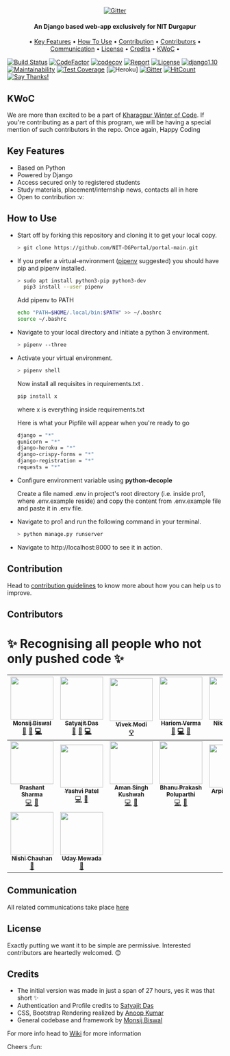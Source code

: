 <p align="center">
  <a href="https://github.com/monsij/ho1/blob/master/pro1/badge.png">
    <img src="https://github.com/monsij/ho1/blob/master/pro1/badge.png"
         alt="Gitter">
  </a>
  <h4 align="center">An Django based web-app exclusively for NIT Durgapur</h4>
</p>
<p align="center">
  •
  <a href="#key-features">Key Features</a> •
  <a href="#how-to-use">How To Use</a> •
  <a href="#contribution">Contribution</a> •
  <a href="#contributors">Contributors</a> •
  <a href="#communication">Communication</a> •
  <a href="#license">License</a> •
  <a href="#credits">Credits</a> •
  <a href="#KWoC">KWoC</a> •
</p>

[![Build Status](https://travis-ci.com/monsij/StudentPortal.svg?branch=master)](https://travis-ci.com/monsij/StudentPortal)
[![CodeFactor](https://www.codefactor.io/repository/github/monsij/studentportal/badge)](https://www.codefactor.io/repository/github/monsij/studentportal)
[![codecov](https://codecov.io/gh/monsij/StudentPortal/branch/master/graph/badge.svg)](https://codecov.io/gh/monsij/StudentPortal)
[![Report](https://img.shields.io/badge/status-pre--release-green.svg)]()
[![License](https://badges.frapsoft.com/os/mit/mit.svg?v=102)](https://github.com/monsij/StudentPortal/)
[![django1.10](https://img.shields.io/badge/django-2.0-brightgreen.svg)](https://www.djangoproject.com)
[![Maintainability](https://api.codeclimate.com/v1/badges/dc8e2c31895c72594f4c/maintainability)](https://codeclimate.com/github/monsij/StudentPortal/maintainability)
[![Test Coverage](https://api.codeclimate.com/v1/badges/dc8e2c31895c72594f4c/test_coverage)](https://codeclimate.com/github/monsij/StudentPortal/test_coverage)
[![Heroku](https://heroku-badge.herokuapp.com/?app=heroku-badge)]
[![Gitter](https://img.shields.io/gitter/room/NIT-DGPortal/Lobby.svg?style=flat-square)](https://gitter.im/NIT-DGPortal-main/Lobby)
[![HitCount](http://hits.dwyl.com/monsij/StudentPortal.svg)](http://hits.dwyl.com/monsij/StudentPortal)
[![Say Thanks!](https://img.shields.io/badge/Say%20Thanks-!-1EAEDB.svg)](https://saythanks.io/to/monsij)
## KWoC
We are more than excited to be a part of [Kharagpur Winter of Code](https://kwoc.kossiitkgp.org/). If you're contributing as a part of this program, we will be having a special mention of such contributors in the repo. Once again, Happy Coding
## Key Features
<ul>
  <li> Based on Python</li>
  <li> Powered by Django</li>
  <li> Access secured only to registered students </li>
  <li> Study materials, placement/internship news, contacts all in here</li>
  <li> Open to contribution :v:</li>
</ul>
  
## How to Use

* Start off by forking this repository and cloning it to get your local copy.

  ```bash
  > git clone https://github.com/NIT-DGPortal/portal-main.git 
  ```

* If you prefer a virtual-environment ([pipenv](https://pipenv.readthedocs.io/) suggested) you should have pip and pipenv installed.

  ```bash
  > sudo apt install python3-pip python3-dev
    pip3 install --user pipenv 
  ```
  
  Add pipenv to PATH
  
  ```bash
  echo "PATH=$HOME/.local/bin:$PATH" >> ~/.bashrc
  source ~/.bashrc
  ```

* Navigate to your local directory and initiate a python 3 environment.
  
  ```bash
  > pipenv --three 
  ```
  
  
* Activate your virtual environment.
  
  ```bash
  > pipenv shell
  ```

  Now install all requisites in requirements.txt .

  ```bash
  pip install x
  ```
  where x is everything inside requirements.txt

  Here is what your Pipfile will appear when you're ready to go

  ```bash
  django = "*"
  gunicorn = "*" 
  django-heroku = "*"
  django-crispy-forms = "*"
  django-registration = "*"
  requests = "*"
  ```
  

* Configure environment variable using **python-decople**

  Create a file named .env in project's root directory (i.e. inside pro1, where .env.example reside)
  and copy the content from .env.example file and paste it in .env file.

* Navigate to pro1 and run the following command in your terminal.

  ```bash
  > python manage.py runserver
  ```
  
* Navigate to http://localhost:8000 to see it in action.


## Contribution

Head to [contribution guidelines](https://github.com/monsij/StudentPortal/wiki/Contribution-Guidelines) to know more about how you can help us to improve.

## Contributors

# ✨ Recognising all people who not only pushed code ✨
| [<img src="https://avatars2.githubusercontent.com/u/23289387?s=400&v=4" width="100px;"/><br /><sub><b>Monsij Biswal</b></sub>](https://github.com/monsij)<br />[👀](# "Reviewed Pull Requests") [📢](# "Talks") [💻](# "Code")| [<img src="https://avatars0.githubusercontent.com/u/25405293?s=400&v=4" width="100px;"/><br /><sub><b>Satyajit Das</b></sub>](https://github.com/r3trd)<br />[👀](# "Reviewed Pull Requests") [📢](# "Talks") [💻](# "Code")| [<img src="https://avatars3.githubusercontent.com/u/20069594?s=400&v=4" width="100px;"/><br /><sub><b>Vivek Modi</b></sub>](https://github.com/modihere)<br />[💡](# "Ideas")| [<img src="https://avatars2.githubusercontent.com/u/37576387?s=400&v=4" width="100px;"/><br /><sub><b>Hariom Verma</b></sub>](https://github.com/harry-hov)<br />[👀](# "Reviewed Pull Requests") [💻](# "Code") [📢](# "Talks")| [<img src="https://avatars2.githubusercontent.com/u/22504975?s=400&v=4" width="100px;"/><br /><sub><b>Nikhil Gupta</b></sub>](https://github.com/nguptaa)<br />[💻](# "Code") [📢](# "Talks")| [<img src="https://avatars0.githubusercontent.com/u/35505246?s=400&v=4" width="100px;"/><br /><sub><b>Tiyas Dey</b></sub>](https://github.com/Tiyas-13)<br />[💻](# "Code") [📢](# "Talks")| [<img src="https://avatars2.githubusercontent.com/u/30266744?s=400&v=4" width="100px;"/><br /><sub><b>Gopa Vasanth</b></sub>](https://github.com/gopavasanth)<br />[💻](# "Code")) [📢](# "Talks")
| :---: | :---: | :---: | :---: | :---: | :---: | :---: |
| [<img src="https://avatars1.githubusercontent.com/u/31796326?s=400&v=4" width="100px;"/><br /><sub><b>Prashant Sharma</b></sub>](https://github.com/gutsytechster)<br />[💻](# "Code") [📢](# "Talks")| [<img src="https://avatars2.githubusercontent.com/u/32306847?s=400&v=4" width="100px;"/><br /><sub><b>Yashvi Patel</b></sub>](https://github.com/YashviP)<br />[💻](# "Code") [📢](# "Talks")| [<img src="https://avatars2.githubusercontent.com/u/45662739?s=400&v=4" width="100px;"/><br /><sub><b>Aman Singh Kushwah</b></sub>](https://github.com/Aman8817)<br />[💻](# "Code") [📢](# "Talks")| [<img src="https://avatars1.githubusercontent.com/u/32234113?s=400&v=4" width="100px;"/><br /><sub><b>Bhanu Prakash Poluparthi</b></sub>](https://github.com/BhanuPrakashNani)<br />[💻](# "Code") [📢](# "Talks")| [<img src="https://avatars0.githubusercontent.com/u/33262874?s=400&v=4" width="100px;"/><br /><sub><b>Arpit Agrawal</b></sub>](https://github.com/arpit3018)<br />[💻](# "Code") [📢](# "Talks")| [<img src="https://avatars2.githubusercontent.com/u/30580217?s=400&v=4" width="100px;"/><br /><sub><b>Akash Giri</b></sub>](https://github.com/akashgiricse)<br />[💻](# "Code") [📢](# "Talks")| [<img src="https://avatars0.githubusercontent.com/u/36023503?s=400&v=4" width="100px;"/><br /><sub><b>Rahul Otwani</b></sub>](https://github.com/rahulotwani)<br />[💻](# "Code") [📢](# "Talks")
| [<img src="https://avatars3.githubusercontent.com/u/34571079?s=400&v=4" width="100px;"/><br /><sub><b>Nishi Chauhan</b></sub>](https://github.com/chauhannishh)<br />[📢](# "Talks")| [<img src="https://avatars3.githubusercontent.com/u/42097982?s=400&v=44" width="100px;"/><br /><sub><b>Uday Mewada</b></sub>](https://github.com/udaymewada)<br />[📢](# "Talks")




## Communication

All related communications take place [here](https://gitter.im/NIT-DGPortal-main/Lobby)
## License

Exactly putting we want it to be simple are permissive. Interested contributors are heartedly welcomed. :blush: 
## Credits

* The initial version was made in just a span of 27 hours, yes it was that short :sparkles:
* Authentication and Profile credits to [Satyajit Das](https://github.com/r3trd)
* CSS, Bootstrap Rendering realized by [Anoop Kumar](https://github.com/anoop1311)
* General codebase and framework by [Monsij Biswal](https://github.com/monsij)

For more info head to [Wiki](https://github.com/monsij/StudentPortal/wiki) for more information

Cheers :fun:
